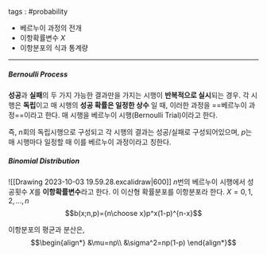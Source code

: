 tags : #probability 
- 베르누이 과정의 전개
- 이항확률변수 $X$
- 이항분포의 식과 통계량
---
##### Bernoulli Process
**성공**과 **실패**의 두 가지 가능한 결과만을 가지는 시행이 **반복적으로 실시**되는 경우. 각 시행은 **독립**이고 매 시행의 **성공 확률은 일정한 상수** 일 때, 이러한 과정을 ==베르누이 과정==이라고 한다. 매 시행을 베르누이 시행(Bernoulli Trial)이라고 한다.

즉, $n$회의 독립시행으로 구성되고 각 시행의 결과는 성공/실패로 구성되어있으며, $p$는 매 시행마다 일정할 때 이를 베르누이 과정이라고 칭한다.

##### Binomial Distribution
![[Drawing 2023-10-03 19.59.28.excalidraw|600]]
$n$번의 베르누이 시행에서 성공횟수 $X$를 **이항확률변수**라고 한다. 이 이산형 확률분포를 이항분포라 한다. $X=0,1,2,...,n$
$$b(x;n,p)={n\choose x}p^x(1-p)^{n-x}$$

이항분포의 평균과 분산은,
$$\begin{align*}
&\mu=np\\
&\sigma^2=np(1-p)
\end{align*}$$